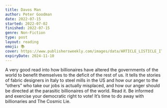 ```yaml
---
title: Davos Man
author: Peter Goodman
date: 2022-07-15
started: 2022-07-02
finished: 2022-07-15
genre: Non-Fiction
type: post
layout: reading
emoji: 📚
cover: https://www.publishersweekly.com/images/data/ARTICLE_LISTICLE_ITEM/override_image/000/006/6503-1.JPG
expiryDate: 2024-11-10
---
```


A very good read into how billionaires have altered the governments of the world to benefit themselves to the deficit of the rest of us. It tells the stories of fabric designers in Italy to steel mills in the US and how our anger to the “others” who take our jobs is actually misplaced, and how our anger should be directed at the parasitic billionaires of the world. Read it. Be informed and exercise your democratic right to vote! It’s time to do away with billionaries and The Cosmic Lie.